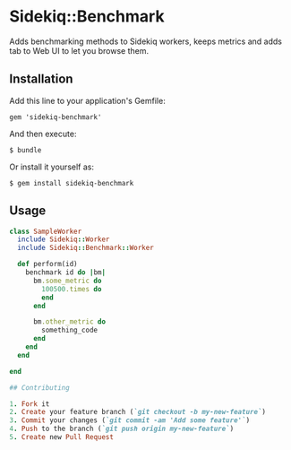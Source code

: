 # Sidekiq::Benchmark
 
Adds benchmarking methods to Sidekiq workers, keeps metrics and adds tab to Web UI to let you browse them.

## Installation

Add this line to your application's Gemfile:

    gem 'sidekiq-benchmark'

And then execute:

    $ bundle

Or install it yourself as:

    $ gem install sidekiq-benchmark

## Usage

```ruby
class SampleWorker
  include Sidekiq::Worker
  include Sidekiq::Benchmark::Worker

  def perform(id)
    benchmark id do |bm|
      bm.some_metric do
        100500.times do
        end
      end

      bm.other_metric do
        something_code
      end
    end
  end

end

## Contributing

1. Fork it
2. Create your feature branch (`git checkout -b my-new-feature`)
3. Commit your changes (`git commit -am 'Add some feature'`)
4. Push to the branch (`git push origin my-new-feature`)
5. Create new Pull Request
